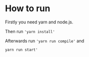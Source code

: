 # How to run

Firstly you need yarn and node.js.

Then run `'yarn install'`

Afterwards run 
`'yarn run compile'` and

`yarn run start'`
